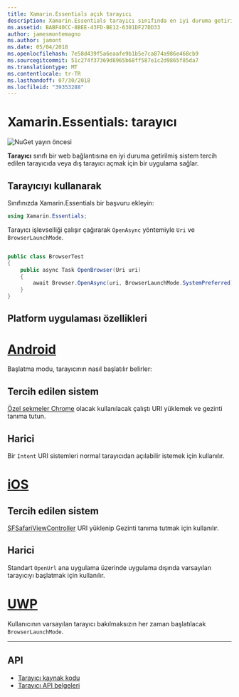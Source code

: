 ```yaml
---
title: Xamarin.Essentials açık tarayıcı
description: Xamarin.Essentials tarayıcı sınıfında en iyi duruma getirilmiş sistem tercih edilen tarayıcıda veya dış tarayıcı web bağlantısı açmak için bir uygulama sağlar.
ms.assetid: BABF40CC-8BEE-43FD-BE12-6301DF27DD33
author: jamesmontemagno
ms.author: jamont
ms.date: 05/04/2018
ms.openlocfilehash: 7e58d439f5a6eaafe9b1b5e7ca874a986e468cb9
ms.sourcegitcommit: 51c274f37369d8965b68ff587e1c2d9865f85da7
ms.translationtype: MT
ms.contentlocale: tr-TR
ms.lasthandoff: 07/30/2018
ms.locfileid: "39353288"
---
```

# <a name="xamarinessentials-browser"></a>Xamarin.Essentials: tarayıcı

![NuGet yayın öncesi](~/media/shared/pre-release.png)

**Tarayıcı** sınıfı bir web bağlantısına en iyi duruma getirilmiş sistem tercih edilen tarayıcıda veya dış tarayıcı açmak için bir uygulama sağlar.

## <a name="using-browser"></a>Tarayıcıyı kullanarak

Sınıfınızda Xamarin.Essentials bir başvuru ekleyin:

```csharp
using Xamarin.Essentials;
```

Tarayıcı işlevselliği çalışır çağırarak `OpenAsync` yöntemiyle `Uri` ve `BrowserLaunchMode`.

```csharp

public class BrowserTest
{
    public async Task OpenBrowser(Uri uri)
    {
        await Browser.OpenAsync(uri, BrowserLaunchMode.SystemPreferred);
    }
}
```

## <a name="platform-implementation-specifics"></a>Platform uygulaması özellikleri

# <a name="androidtabandroid"></a>[Android](#tab/android)

Başlatma modu, tarayıcının nasıl başlatılır belirler:

## <a name="system-preferred"></a>Tercih edilen sistem

[Özel sekmeler Chrome](https://developer.chrome.com/multidevice/android/customtabs) olacak kullanılacak çalıştı URI yüklemek ve gezinti tanıma tutun.

## <a name="external"></a>Harici

Bir `Intent` URI sistemleri normal tarayıcıdan açılabilir istemek için kullanılır.

# <a name="iostabios"></a>[iOS](#tab/ios)

## <a name="system-preferred"></a>Tercih edilen sistem

[SFSafariViewController](https://developer.xamarin.com/api/type/SafariServices.SFSafariViewController/) URI yüklenip Gezinti tanıma tutmak için kullanılır.

## <a name="external"></a>Harici

Standart `OpenUrl` ana uygulama üzerinde uygulama dışında varsayılan tarayıcıyı başlatmak için kullanılır.

# <a name="uwptabuwp"></a>[UWP](#tab/uwp)

Kullanıcının varsayılan tarayıcı bakılmaksızın her zaman başlatılacak `BrowserLaunchMode`.

--------------

## <a name="api"></a>API

- [Tarayıcı kaynak kodu](https://github.com/xamarin/Essentials/tree/master/Xamarin.Essentials/Browser)
- [Tarayıcı API belgeleri](xref:Xamarin.Essentials.Browser)
